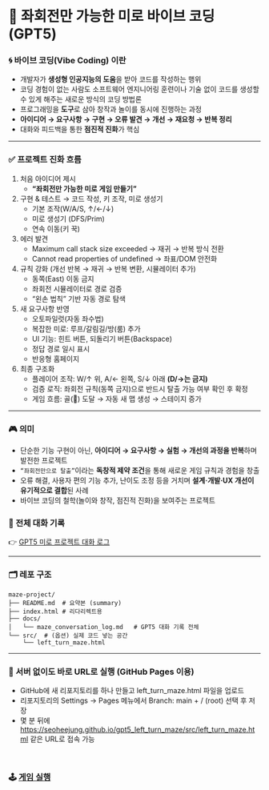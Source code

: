 # 🧩 좌회전만 가능한 미로 바이브 코딩 (GPT5)

### 🌀 바이브 코딩(Vibe Coding) 이란
- 개발자가 **생성형 인공지능의 도움**을 받아 코드를 작성하는 행위
- 코딩 경험이 없는 사람도 소프트웨어 엔지니어링 훈련이나 기술 없이 코드를 생성할 수 있게 해주는 새로운 방식의 코딩 방법론
- 프로그래밍을 **도구**로 삼아 창작과 놀이를 동시에 진행하는 과정
- **아이디어 → 요구사항 → 구현 → 오류 발견 → 개선 → 재요청 → 반복 정리**
- 대화와 피드백을 통한 **점진적 진화**가 핵심

---
### ✅ 프로젝트 진화 흐름
1. 처음 아이디어 제시
   - **“좌회전만 가능한 미로 게임 만들기”**
2. 구현 & 테스트 → 코드 작성, 키 조작, 미로 생성기
    - 기본 조작(W/A/S, ↑/←/↓)
    - 미로 생성기 (DFS/Prim)
    - 연속 이동(키 꾹)
3. 에러 발견
    - Maximum call stack size exceeded → 재귀 → 반복 방식 전환
    - Cannot read properties of undefined → 좌표/DOM 안전화
4. 규칙 강화 (개선 반복 → 재귀 → 반복 변환, 시뮬레이터 추가)
    - 동쪽(East) 이동 금지
    - 좌회전 시뮬레이터로 경로 검증
    - “왼손 법칙” 기반 자동 경로 탐색
5. 새 요구사항 반영
    - 오토파일럿(자동 좌수법)
    - 복잡한 미로: 루프/갈림길/방(룸) 추가
    - UI 기능: 힌트 버튼, 되돌리기 버튼(Backspace)
    - 정답 경로 일시 표시
    - 반응형 홈페이지
6. 최종 구조화
    - 플레이어 조작: W/↑ 위, A/← 왼쪽, S/↓ 아래 **(D/→는 금지)**
    - 검증 로직: 좌회전 규칙(동쪽 금지)으로 반드시 탈출 가능 여부 확인 후 확정
    - 게임 흐름: 골(🥅) 도달 → 자동 새 맵 생성 → 스테이지 증가

---
### 🎮 의미
- 단순한 기능 구현이 아닌, **아이디어 → 요구사항 → 실험 → 개선의 과정을 반복**하며 발전한 프로젝트
- `“좌회전만으로 탈출”`이라는 **독창적 제약 조건**을 통해 새로운 게임 규칙과 경험을 창출
- 오류 해결, 사용자 편의 기능 추가, 난이도 조정 등을 거치며 **설계·개발·UX 개선이 유기적으로 결합**된 사례
- 바이브 코딩의 철학(놀이와 창작, 점진적 진화)을 보여주는 프로젝트

### 📎 전체 대화 기록
👉 [GPT5 미로 프로젝트 대화 로그](./docs/maze_conversation.MD)

---
### 🗂️ 레포 구조
```
maze-project/
├── README.md  # 요약본 (summary)
├── index.html # 리다리렉트용
├── docs/
│   └── maze_conversation_log.md   # GPT5 대화 기록 전체
└── src/  # (옵션) 실제 코드 넣는 공간
    └── left_turn_maze.html
```

---
### 📄 서버 없이도 바로 URL로 실행 (GitHub Pages 이용)
- GitHub에 새 리포지토리를 하나 만들고 left_turn_maze.html 파일을 업로드
- 리포지토리의 Settings → Pages 메뉴에서 Branch: main + / (root) 선택 후 저장
- 몇 분 뒤에 https://seoheejung.github.io/gpt5_left_turn_maze/src/left_turn_maze.html 같은 URL로 접속 가능

<br>

### 🕹️ [게임 실행](https://seoheejung.github.io/gpt5_left_turn_maze)
